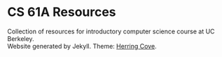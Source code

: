 # CS 61A Resources

Collection of resources for introductory computer science course at UC Berkeley.  
Website generated by Jekyll. Theme: [Herring Cove](https://github.com/arnp/herring-cove).